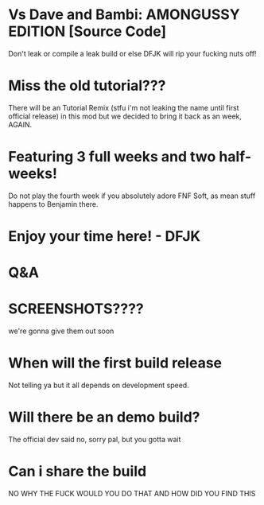 # Vs Dave and Bambi: AMONGUSSY EDITION [Source Code]

Don't leak or compile a leak build or else DFJK will rip your fucking nuts off!

# Miss the old tutorial???

There will be an Tutorial Remix (stfu i'm not leaking the name until first official release) in this mod but we decided to bring it back as an week, AGAIN.

# Featuring 3 full weeks and two half-weeks!

Do not play the fourth week if you absolutely adore FNF Soft, as mean stuff happens to Benjamin there.

# Enjoy your time here! - DFJK


# Q&A
# SCREENSHOTS????
we're gonna give them out soon

# When will the first build release
Not telling ya but it all depends on development speed.


# Will there be an demo build?

The official dev said no, sorry pal, but you gotta wait

# Can i share the build

NO WHY THE FUCK WOULD YOU DO THAT AND HOW DID YOU FIND THIS
